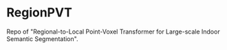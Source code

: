 # RegionPVT
Repo of "Regional-to-Local Point-Voxel Transformer for Large-scale Indoor Semantic Segmentation".
